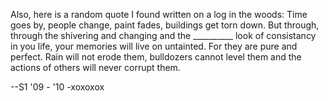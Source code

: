 Also, here is a random quote I found written on a log in the woods:
Time goes by, people change, paint fades, buildings get torn down. But through, through the shivering and changing and the __________ look of consistancy in you life, your memories will live on untainted. For they are pure and perfect. Rain will not erode them, bulldozers cannot level them and the actions of others will never corrupt them.</p>

--S1 '09 - '10  -xoxoxox
